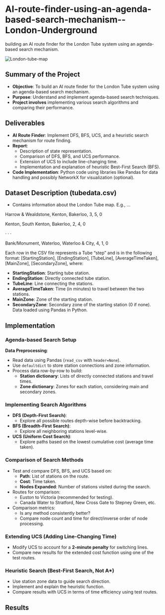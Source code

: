 # AI-route-finder-using-an-agenda-based-search-mechanism--London-Underground
building an AI route finder for the London Tube system using an agenda-based search mechanism.

![London-tube-map](https://github.com/user-attachments/assets/bdfd38d7-e129-4ad7-88b6-23d9ce079c98)

## Summary of the Project
- **Objective**: To build an AI route finder for the London Tube system using an agenda-based search mechanism.
- **Purpose**: Understand and implement agenda-based search techniques.
- **Project involves** implementing various search algorithms and comparing their performance.

## Deliverables
- **AI Route Finder**: Implement DFS, BFS, UCS, and a heuristic search mechanism for route finding.
- **Report**:
    - Description of state representation.
    - Comparison of DFS, BFS, and UCS performance.
    - Extension of UCS to include line-changing time.
    - Implementation and explanation of heuristic Best-First Search (BFS).
- **Code Implementation**: Python code using libraries like Pandas for data handling and possibly NetworkX for visualization (optional).

## Dataset Description (tubedata.csv)
- Contains information about the London Tube map.
E.g., ...

Harrow & Wealdstone, Kenton, Bakerloo, 3, 5, 0 

Kenton, South Kenton, Bakerloo, 2, 4, 0

· · · 

Bank/Monument, Waterloo, Waterloo & City, 4, 1, 0

Each row in the CSV file represents a Tube “step” and is in the following format: 
[StartingStation], [EndingStation], [TubeLine], [AverageTimeTaken], [MainZone], [SecondaryZone], where:
- **StartingStation**: Starting tube station.
- **EndingStation**: Directly connected tube station.
- **TubeLine**: Line connecting the stations.
- **AverageTimeTaken**: Time (in minutes) to travel between the two stations.
- **MainZone**: Zone of the starting station.
- **SecondaryZone**: Secondary zone of the starting station (0 if none).
Data loaded using Pandas in Python.

## Implementation
### Agenda-based Search Setup
**Data Preprocessing**:
- Read data using Pandas (`read_csv` with `header=None`).
- Use `defaultdict` to store station connections and zone information.
- Process data row-by-row to build:
  - **Station dictionary**: Lists of directly connected stations and travel times.
  - **Zone dictionary**: Zones for each station, considering main and secondary zones.

### Implementing Search Algorithms
- **DFS (Depth-First Search)**:
    - Explore all possible routes depth-wise before backtracking.
- **BFS (Breadth-First Search)**:
    - Explore all neighboring stations level-wise.
- **UCS (Uniform Cost Search)**:
    - Explore paths based on the lowest cumulative cost (average time taken).
 
### Comparison of Search Methods
- Test and compare DFS, BFS, and UCS based on:
    - **Path**: List of stations on the route.
    - **Cost**: Time taken.
    - **Nodes Expanded**: Number of stations visited during the search.
- Routes for comparison:
    - Euston to Victoria (recommended for testing).
    - Canada Water to Stratford, New Cross Gate to Stepney Green, etc.
- Comparison metrics:
    - Is any method consistently better?
    - Compare node count and time for direct/inverse order of node processing.

### Extending UCS (Adding Line-Changing Time)
- Modify UCS to account for a **2-minute penalty** for switching lines.
- Compare new results for the extended cost function using one of the test routes.

### Heuristic Search (Best-First Search, Not A*)
- Use station zone data to guide search direction.
- Implement and explain the heuristic function.
- Compare results with UCS in terms of time efficiency using test routes.

## Results
